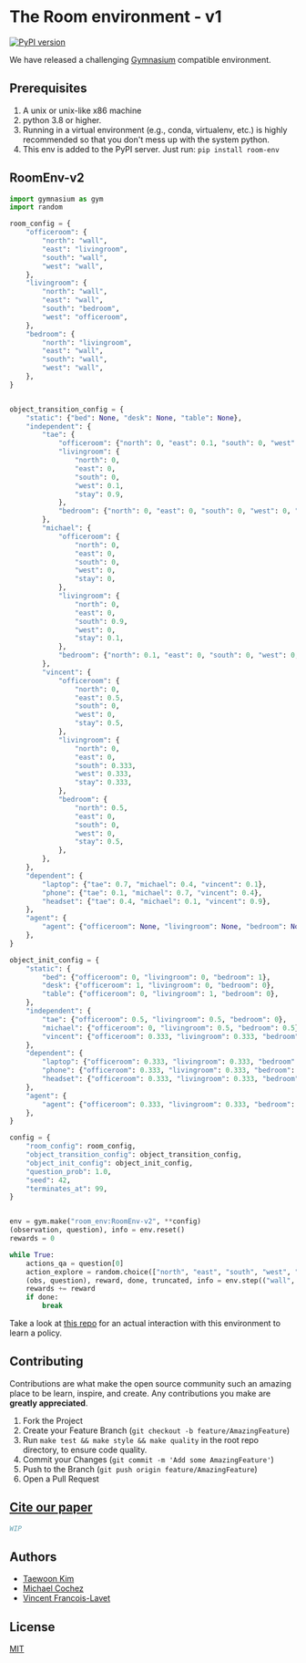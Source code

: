 # The Room environment - v1

[![PyPI version](https://badge.fury.io/py/room-env.svg)](https://badge.fury.io/py/room-env)

We have released a challenging [Gymnasium](https://www.gymlibrary.dev/) compatible
environment.

## Prerequisites

1. A unix or unix-like x86 machine
1. python 3.8 or higher.
1. Running in a virtual environment (e.g., conda, virtualenv, etc.) is highly recommended so that you don't mess up with the system python.
1. This env is added to the PyPI server. Just run: `pip install room-env`

## RoomEnv-v2

```python
import gymnasium as gym
import random

room_config = {
    "officeroom": {
        "north": "wall",
        "east": "livingroom",
        "south": "wall",
        "west": "wall",
    },
    "livingroom": {
        "north": "wall",
        "east": "wall",
        "south": "bedroom",
        "west": "officeroom",
    },
    "bedroom": {
        "north": "livingroom",
        "east": "wall",
        "south": "wall",
        "west": "wall",
    },
}


object_transition_config = {
    "static": {"bed": None, "desk": None, "table": None},
    "independent": {
        "tae": {
            "officeroom": {"north": 0, "east": 0.1, "south": 0, "west": 0, "stay": 0.9},
            "livingroom": {
                "north": 0,
                "east": 0,
                "south": 0,
                "west": 0.1,
                "stay": 0.9,
            },
            "bedroom": {"north": 0, "east": 0, "south": 0, "west": 0, "stay": 0},
        },
        "michael": {
            "officeroom": {
                "north": 0,
                "east": 0,
                "south": 0,
                "west": 0,
                "stay": 0,
            },
            "livingroom": {
                "north": 0,
                "east": 0,
                "south": 0.9,
                "west": 0,
                "stay": 0.1,
            },
            "bedroom": {"north": 0.1, "east": 0, "south": 0, "west": 0, "stay": 0.9},
        },
        "vincent": {
            "officeroom": {
                "north": 0,
                "east": 0.5,
                "south": 0,
                "west": 0,
                "stay": 0.5,
            },
            "livingroom": {
                "north": 0,
                "east": 0,
                "south": 0.333,
                "west": 0.333,
                "stay": 0.333,
            },
            "bedroom": {
                "north": 0.5,
                "east": 0,
                "south": 0,
                "west": 0,
                "stay": 0.5,
            },
        },
    },
    "dependent": {
        "laptop": {"tae": 0.7, "michael": 0.4, "vincent": 0.1},
        "phone": {"tae": 0.1, "michael": 0.7, "vincent": 0.4},
        "headset": {"tae": 0.4, "michael": 0.1, "vincent": 0.9},
    },
    "agent": {
        "agent": {"officeroom": None, "livingroom": None, "bedroom": None},
    },
}

object_init_config = {
    "static": {
        "bed": {"officeroom": 0, "livingroom": 0, "bedroom": 1},
        "desk": {"officeroom": 1, "livingroom": 0, "bedroom": 0},
        "table": {"officeroom": 0, "livingroom": 1, "bedroom": 0},
    },
    "independent": {
        "tae": {"officeroom": 0.5, "livingroom": 0.5, "bedroom": 0},
        "michael": {"officeroom": 0, "livingroom": 0.5, "bedroom": 0.5},
        "vincent": {"officeroom": 0.333, "livingroom": 0.333, "bedroom": 0.333},
    },
    "dependent": {
        "laptop": {"officeroom": 0.333, "livingroom": 0.333, "bedroom": 0.333},
        "phone": {"officeroom": 0.333, "livingroom": 0.333, "bedroom": 0.333},
        "headset": {"officeroom": 0.333, "livingroom": 0.333, "bedroom": 0.333},
    },
    "agent": {
        "agent": {"officeroom": 0.333, "livingroom": 0.333, "bedroom": 0.333},
    },
}

config = {
    "room_config": room_config,
    "object_transition_config": object_transition_config,
    "object_init_config": object_init_config,
    "question_prob": 1.0,
    "seed": 42,
    "terminates_at": 99,
}


env = gym.make("room_env:RoomEnv-v2", **config)
(observation, question), info = env.reset()
rewards = 0

while True:
    actions_qa = question[0]
    action_explore = random.choice(["north", "east", "south", "west", "stay"])
    (obs, question), reward, done, truncated, info = env.step(("wall", action_explore))
    rewards += reward
    if done:
        break


```

Take a look at [this repo](https://github.com/tae898/explicit-memory) for an actual
interaction with this environment to learn a policy.

## Contributing

Contributions are what make the open source community such an amazing place to be learn,
inspire, and create. Any contributions you make are **greatly appreciated**.

1. Fork the Project
1. Create your Feature Branch (`git checkout -b feature/AmazingFeature`)
1. Run `make test && make style && make quality` in the root repo directory,
   to ensure code quality.
1. Commit your Changes (`git commit -m 'Add some AmazingFeature'`)
1. Push to the Branch (`git push origin feature/AmazingFeature`)
1. Open a Pull Request

## [Cite our paper](WIP)

```bibtex
WIP
```

## Authors

- [Taewoon Kim](https://taewoon.kim/)
- [Michael Cochez](https://www.cochez.nl/)
- [Vincent Francois-Lavet](http://vincent.francois-l.be/)

## License

[MIT](https://choosealicense.com/licenses/mit/)

